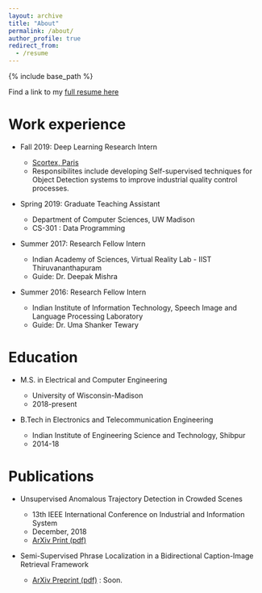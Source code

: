 ```yaml
---
layout: archive
title: "About"
permalink: /about/
author_profile: true
redirect_from:
  - /resume
---
```


{% include base_path %}

Find a link to my [full resume here](https://drive.google.com/file/d/1-vDNskCVdg80PsGltcIdbzJlcT_4cIWj/view?usp=sharing)

Work experience
======
* Fall 2019: Deep Learning Research Intern
  * [Scortex, Paris](https://scortex.io)
  * Responsibilites include developing Self-supervised techniques for Object Detection systems to improve industrial quality control processes.

* Spring 2019: Graduate Teaching Assistant
  * Department of Computer Sciences, UW Madison
  * CS-301 : Data Programming

* Summer 2017: Research Fellow Intern 
  * Indian Academy of Sciences, Virtual Reality Lab - IIST Thiruvananthapuram
  * Guide: Dr. Deepak Mishra

* Summer 2016: Research Fellow Intern
  * Indian Institute of Information Technology, Speech Image and Language Processing Laboratory
  * Guide: Dr. Uma Shanker Tewary

Education
======
* M.S. in Electrical and Computer Engineering
	* University of Wisconsin-Madison
	* 2018-present

* B.Tech in Electronics and Telecommunication Engineering
	* Indian Institute of Engineering Science and Technology, Shibpur
	* 2014-18 

Publications
======
* Unsupervised Anomalous Trajectory Detection in Crowded Scenes
	* 13th IEEE International Conference on Industrial and Information System
	* December, 2018
  * [ArXiv Print (pdf)](https://arxiv.org/pdf/1907.01717.pdf)

* Semi-Supervised Phrase Localization in a Bidirectional Caption-Image Retrieval Framework
  * [ArXiv Preprint (pdf)](https://arxiv.org/pdf/1907.01717.pdf) : Soon.




